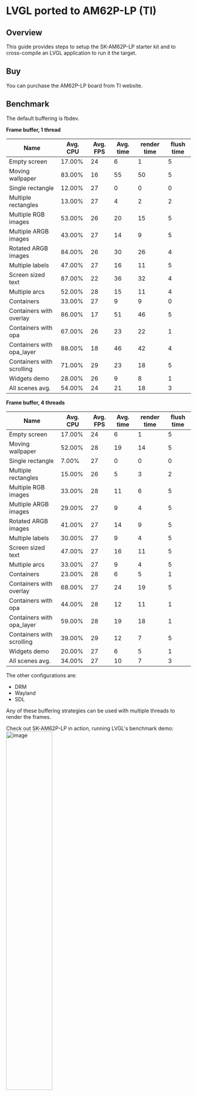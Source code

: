 # LVGL ported to AM62P-LP (TI)

## Overview

This guide provides steps to setup the SK-AM62P-LP starter kit and to cross-compile an LVGL application to run it the target.

## Buy

You can purchase the AM62P-LP board from TI website.

## Benchmark

The default buffering is fbdev.

**Frame buffer, 1 thread**

| Name                      | Avg. CPU | Avg. FPS | Avg. time | render time | flush time |
| ------------------------- | -------- | -------- | --------- | ----------- | ---------- |
| Empty screen              | 17.00%   | 24       | 6         | 1           | 5          |
| Moving wallpaper          | 83.00%   | 16       | 55        | 50          | 5          |
| Single rectangle          | 12.00%   | 27       | 0         | 0           | 0          |
| Multiple rectangles       | 13.00%   | 27       | 4         | 2           | 2          |
| Multiple RGB images       | 53.00%   | 26       | 20        | 15          | 5          |
| Multiple ARGB images      | 43.00%   | 27       | 14        | 9           | 5          |
| Rotated ARGB images       | 84.00%   | 26       | 30        | 26          | 4          |
| Multiple labels           | 47.00%   | 27       | 16        | 11          | 5          |
| Screen sized text         | 87.00%   | 22       | 36        | 32          | 4          |
| Multiple arcs             | 52.00%   | 28       | 15        | 11          | 4          |
| Containers                | 33.00%   | 27       | 9         | 9           | 0          |
| Containers with overlay   | 86.00%   | 17       | 51        | 46          | 5          |
| Containers with opa       | 67.00%   | 26       | 23        | 22          | 1          |
| Containers with opa_layer | 88.00%   | 18       | 46        | 42          | 4          |
| Containers with scrolling | 71.00%   | 29       | 23        | 18          | 5          |
| Widgets demo              | 28.00%   | 26       | 9         | 8           | 1          |
| All scenes avg.           | 54.00%   | 24       | 21        | 18          | 3          |

**Frame buffer, 4 threads**

| Name                      | Avg. CPU | Avg. FPS | Avg. time | render time | flush time |
| ------------------------- | -------- | -------- | --------- | ----------- | ---------- |
| Empty screen              | 17.00%   | 24       | 6         | 1           | 5          |
| Moving wallpaper          | 52.00%   | 28       | 19        | 14          | 5          |
| Single rectangle          | 7.00%    | 27       | 0         | 0           | 0          |
| Multiple rectangles       | 15.00%   | 26       | 5         | 3           | 2          |
| Multiple RGB images       | 33.00%   | 28       | 11        | 6           | 5          |
| Multiple ARGB images      | 29.00%   | 27       | 9         | 4           | 5          |
| Rotated ARGB images       | 41.00%   | 27       | 14        | 9           | 5          |
| Multiple labels           | 30.00%   | 27       | 9         | 4           | 5          |
| Screen sized text         | 47.00%   | 27       | 16        | 11          | 5          |
| Multiple arcs             | 33.00%   | 27       | 9         | 4           | 5          |
| Containers                | 23.00%   | 28       | 6         | 5           | 1          |
| Containers with overlay   | 68.00%   | 27       | 24        | 19          | 5          |
| Containers with opa       | 44.00%   | 28       | 12        | 11          | 1          |
| Containers with opa_layer | 59.00%   | 28       | 19        | 18          | 1          |
| Containers with scrolling | 39.00%   | 29       | 12        | 7           | 5          |
| Widgets demo              | 20.00%   | 27       | 6         | 5           | 1          |
| All scenes avg.           | 34.00%   | 27       | 10        | 7           | 3          |

The other configurations are:

-   DRM
-   Wayland
-   SDL

Any of these buffering strategies can be used with multiple threads to render the frames.

Check out SK-AM62P-LP in action, running LVGL's benchmark demo:
<a href="https://www.youtube.com/watch?v=IAalHCDVPQw">
    <img src="https://github.com/user-attachments/assets/87c1f2e5-0260-4772-b711-13fdab467474" width="50%" alt="image">
</a>

## Specification

### CPU and memory

-   **MCU**: AM625P with Quad 64-bit Arm Cortex-A53 up to 1.4GHz, two ARM Cortex R5F single core up to 800MHz
-   **RAM**: 8GB LPDDR4

    -   32-bits data bus with inline EEC
    -   Supports speeds up to 3200 MT/s

-   **Flash**: 32GB SD
-   **GPU**: PowerVR

### Display

-   Screen: HDMI 1920x1080 touchscreen

### Connectivity

-   1 Type-A USB 2.0
-   1 Type-C dual-role device (DRD) USB 2.0 supports USB booting
-   UART
-   USB
-   Onboard XDS110 Joint Test Action Group (JTAG) emulator
-   4 universal asynchronous receiver-transmitters (UARTs) via USB 2.0-B
-   Ethernet

## Getting started

### Hardware setup

This [document](https://dev.ti.com/tirex/content/tirex-product-tree/am62px-devtools/docs/am62px_skevm_quick_start_guide.html) from TI provides detailed information for the hardware setup

-   Connect to the board the following:

    -   UART
    -   Power
    -   Screen (HDMI)
    -   Ethernet (Connect the board to the same LAN the host is, the board obtains an IP address from the network manager)

- SD card is needed to flash the image.

  -   Follow the [guide](https://dev.ti.com/tirex/content/tirex-product-tree/am62px-devtools/docs/am62px_skevm_quick_start_guide.html) to download a pre-built `.wic` image

  -   Follow this [guide](https://software-dl.ti.com/processor-sdk-linux-rt/esd/AM62PX/09_01_00_08/exports/docs/linux/Overview_Building_the_SDK.html) to build the image with Yocto. 
      -   A tutorial to get lvgl recipe setup on Yocto is provided in [LVGL official documentation - Yocto](https://docs.lvgl.io/master/details/integration/os/yocto/lvgl_recipe.html)

-   If there are problems encountered flashing the SD card with BalenaEtcher as mentioned in the documentation, use this command instead:

    ```bash
    # Mount the SD on your system and find where it was mounter (e.g.: sda, sdb)
    sudo dd if=path/to/am62p-image.wic of=/dev/sdX bs=4M status=progress conv=fsync
    ```

-   Insert the SD card in the slot and power up the board. The ti-app launcher should display an UI on the screen.

### Software setup

This guide was tested on Ubuntu 22.04 host.

#### Install docker

-   Follow this [tutorial](/https://www.digitalocean.com/community/tutorials/how-to-install-and-use-docker-on-ubuntu-22-04) to install and setup docker on your system.

-   Support to run arm64 docker containers on the host:
    ```bash
    sudo apt-get install qemu-user-static
    docker run --rm --privileged multiarch/qemu-user-static --reset -p yes
    ```

#### Install utilities

```bash
sudo apt install picocom nmap
```

### Run the default project

Clone the repository:

```bash
git clone --recurse-submodules https://github.com/lvgl/lv_port_texas_sk-am62p-lp.git
```

**IMPORTANT**: 

- default application from lv_port_linux runs the widget demo. To run the benchmark demo, modify `lv_port_linux/main.c` : 
  ```c
  /*Create a Demo*/
  // lv_demo_widgets();
  // lv_demo_widgets_start_slideshow();
  lv_demo_benchmark();
  ```

- The default lv_conf.h might not be the best configuration for the board. Feel free to replace the default lv_conf.h with one of the provided configurations in `lv_conf_example` folder.
  ```bash
  cp lv_conf_example/lv_conf_fb_4_threads.h lv_port_linux/lv_conf.h
  ```

Build the docker image and the lvgl benchmark application:

```bash
cd lv_port_texas_sk-am62p-lp
./scripts/docker_setup.sh --create-image
./scripts/docker_setup.sh --build-app
```

Run the executable on the target:

-   Get the IP of the target board:

    -   <u>Option 1</u>: from the UART, on the board:

        ```bash
        sudo picocom -b 115200 /dev/ttyUSB0
        ## Then inside the console, log as "root", no password required
        ## Then retrieve the ip of the board
        ip a
        ```

    -   <u>Option 2</u>: Get the IP from your host with nmap

        ```bash
        ## Find the IP of the board. You need to know your ip (ifconfig or ip a)
        ## HOST_IP should be built like this :
        ## If the ip is 192.168.1.86, in the following command HOST_IP = 192.168.1.0/24
        nmap -sn <HOST_IP>/24 | grep am62pxx
        ```

-   Then transfer the executable on the board:

    ```bash
    scp lv_port_linux/bin/lvglsim root@<BOARD_IP>:/root
    ```

-   Start the application

    ```bash
    ssh root@<BOARD_IP>
    
    ## stop default presentation screen if it is running
    systemctl stop ti-apps-launcher
    ######################################
    ## WARNING: do not stop these services if using wayland demo
    systemctl stop weston.socket
    systemctl stop weston.service
    ######################################
    
    export LV_LINUX_FBDEV_DEVICE=/dev/fb1
    
    ./lvglsim
    ```

### Change configuration

Some configurations are provided in the folder `lvgl_conf_example` .

The default configuration used is lv_conf_fb_4_threads.h. To change the configuration, modify the `lv_port_linux/lv_conf.h` file with the desired configuration.

### Start with your own application

The folder `lv_port_linux` is an example of an application using LVGL.

LVGL is integrated as a submodule in the folder. To change the version of the library:

```bash
cd lv_port_linux/lvgl
git checkout <branch_name_or_commit_hash>
```

The file `main.c` is the default application provided and is configured to run the widget demo provided by LVGL library.

The main steps to create your own application are:

-   Modify `main.c`
-   Add any folders and files to extend the functionalities
-   Update `Dockerfile` to add any package
-   Modify `CMakeLists.txt` provided file to ensure all the required files are compiled and linked
-   Use the docker scripts provided to build the application for Arm64 architecture.

## TroubleShooting

### Output folder permissions

If there is any problem with the output folder generated permissions, modify the permissions:

```bash
sudo chown -R $(whoami):$(whoami) lv_port_linux/bin
```

### Fbdev example runtime error

This error can be printed when running the application:

```bash
[Warn]	(1382.767, +37)	 lv_display_refr_timer: No draw buffer lv_refr.c:374
[Warn]	(1382.804, +37)	 lv_display_refr_timer: No draw buffer lv_refr.c:374
[Warn]	(1382.841, +37)	 lv_display_refr_timer: No draw buffer lv_refr.c:374
[Warn]	(1382.878, +37)	 lv_display_refr_timer: No draw buffer lv_refr.c:374
```

To fix the issue find the existing fbdev available:

```bash
ls /dev/fb*
```

Export the variable to match the fbdev name:

```bash
export LV_LINUX_FBDEV_DEVICE=/dev/fb0
```

### Wayland example runtime error

While running the application, if there is an error about `XDG_RUNTIME_DIR`, add the following environment variable on the board.

```bash
export XDG_RUNTIME_DIR=/run/user/1000
```

### Changing configuration causes errors building the application

CMake may have troubles with CMakeLists.txt changes with some variables setup. If there is any problem building, try to clean the build folder:

```bash
rm -rf lv_port_linux/build-arm64
```

## Contribution and Support

If you find any issues with the development board feel free to open an Issue in this repository. For LVGL related issues (features, bugs, etc) please use the main [lvgl repository](https://github.com/lvgl/lvgl).

If you found a bug and found a solution too please send a Pull request. If you are new to Pull requests refer to [Our Guide](https://docs.lvgl.io/master/CONTRIBUTING.html#pull-request) to learn the basics.
